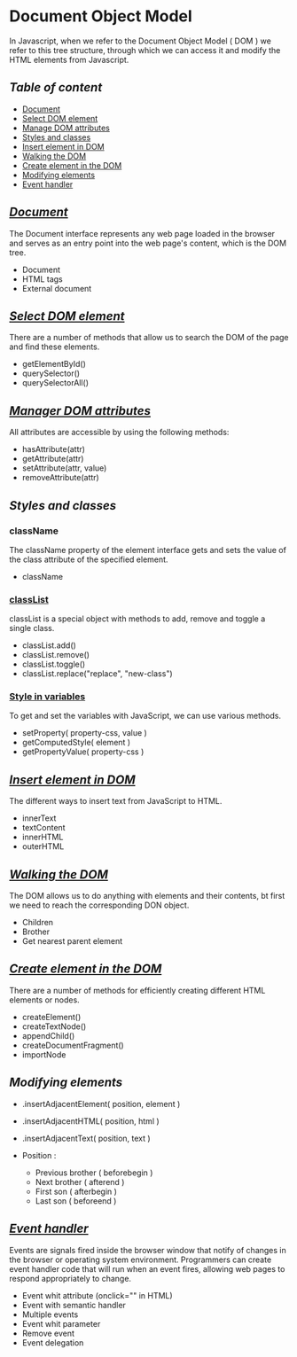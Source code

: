 # Document Object Model

In Javascript, when we refer to the Document Object Model ( DOM ) we refer to this tree structure, through which we can access it and modify the HTML elements from Javascript.

## _Table of content_

- [Document](#document)
- [Select DOM element](#select-dom-element)
- [Manage DOM attributes](#manager-dom-attributes)
- [Styles and classes](#styles-and-classes)
- [Insert element in DOM](#insert-element-in-dom)
- [Walking the DOM](#walking-the-dom)
- [Create element in the DOM](#create-element-in-the-dom)
- [Modifying elements](#modifying-elements)
- [Event handler](#event-handler)

## _[Document](/dom/code/document.js)_

The Document interface represents any web page loaded in the browser and serves as an entry point into the web page's content, which is the DOM tree.

- Document
- HTML tags
- External document

## _[Select DOM element](/dom/code/select-dom-element.js)_

There are a number of methods that allow us to search the DOM of the page and find these elements.

- getElementById()
- querySelector()
- querySelectorAll()

## _[Manager DOM attributes](/dom/code/manage-dom-attribute.js)_

All attributes are accessible by using the following methods:

- hasAttribute(attr)
- getAttribute(attr)
- setAttribute(attr, value)
- removeAttribute(attr)

## _Styles and classes_

### className

The className property of the element interface gets and sets the value of the class attribute of the specified element.

- className

### [classList](/dom/code/styles-and-classes/class-list.js)

classList is a special object with methods to add, remove and toggle a single class.

- classList.add()
- classList.remove()
- classList.toggle()
- classList.replace("replace", "new-class")

### [Style in variables](/dom/code/styles-and-classes/style-in-variables.js)

To get and set the variables with JavaScript, we can use various methods.

- setProperty( property-css, value )
- getComputedStyle( element )
- getPropertyValue( property-css )

## _[Insert element in DOM](/dom/code/insert-element-in-dom.js)_

The different ways to insert text from JavaScript to HTML.

- innerText
- textContent
- innerHTML
- outerHTML

## _[Walking the DOM](/dom/code/walking-the-dom.js)_

The DOM allows us to do anything with elements and their contents, bt first we need to reach the corresponding DON object.

- Children
- Brother
- Get nearest parent element

## _[Create element in the DOM](/dom/code/create-element-in-the-dom.js)_

There are a number of methods for efficiently creating different HTML elements or nodes.

- createElement()
- createTextNode()
- appendChild()
- createDocumentFragment()
- importNode

## _Modifying elements_

- .insertAdjacentElement( position, element )

- .insertAdjacentHTML( position, html )

- .insertAdjacentText( position, text )

- Position :
  - Previous brother ( beforebegin )
  - Next brother ( afterend )
  - First son ( afterbegin )
  - Last son ( beforeend )

## _[Event handler](/dom/code/event-handler.js)_

Events are signals fired inside the browser window that notify of changes in the browser or operating system environment. Programmers can create event handler code that will run when an event fires, allowing web pages to respond appropriately to change.

- Event whit attribute (onclick="" in HTML)
- Event with semantic handler
- Multiple events
- Event whit parameter
- Remove event
- Event delegation
